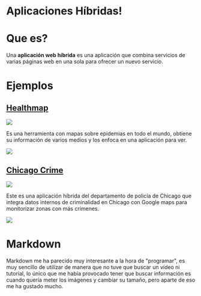 ﻿# Aplicaciones Híbridas!

# Que es?
Una **aplicación web híbrida** es una aplicación que combina servicios de varias páginas web en una sola para ofrecer un nuevo servicio.


# Ejemplos
## [Healthmap](http://www.healthmap.org/)
![](https://pbs.twimg.com/profile_images/616279625971335168/Hc6smXUi_400x400.jpg)

Es una herramienta con mapas sobre epidemias en todo el mundo, obtiene su información de varios medios y los enfoca en una aplicación para ver.

![](https://cdn.discordapp.com/attachments/969341092862496810/1054110567671021578/image.png)

## [Chicago Crime](https://data.cityofchicago.org/Public-Safety/Crimes-Map/dfnk-7re6)
![](https://upload.wikimedia.org/wikipedia/commons/thumb/f/fa/Seal_of_Chicago%2C_Illinois.svg/88px-Seal_of_Chicago%2C_Illinois.svg.png)

Este es una aplicación híbrida del departamento de policía de Chicago que integra datos internos de criminalidad en Chicago con Google maps para monitorizar zonas con más crímenes.

![](https://cdn.discordapp.com/attachments/969341092862496810/1054110757580705925/image.png)

# Markdown
Markdown me ha parecido muy interesante a la hora de "programar", es muy sencillo de utilizar de manera que no tuve que buscar un vídeo ni tutorial, lo único que me había provocado tener que buscar información es cuando quería meter los imágenes y cambiar su tamaño, pero aparte de eso me ha gustado mucho.
